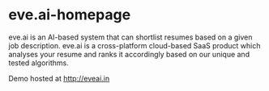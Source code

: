 # eve.ai-homepage

eve.ai is an AI-based system that can shortlist resumes based on a given job description. eve.ai is a cross-platform cloud-based SaaS product which analyses your resume and ranks it accordingly based on our unique and tested algorithms.

Demo hosted at http://eveai.in
